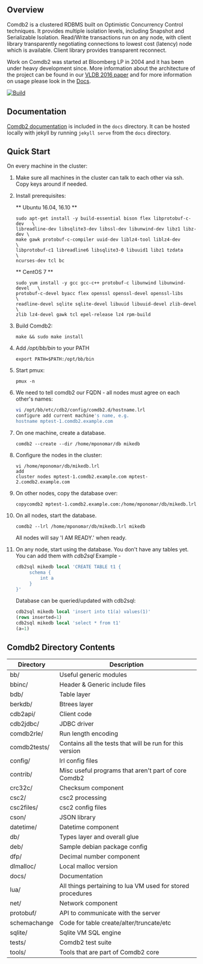 ## Overview

Comdb2 is a clustered RDBMS built on Optimistic Concurrency Control
techniques. It provides multiple isolation levels, including Snapshot 
and Serializable Isolation. Read/Write transactions run on any node, 
with client library transparently negotiating connections to lowest 
cost (latency) node which is available. Client library provides
transparent reconnect.

Work on Comdb2 was started at Bloomberg LP in 2004 and it has been under heavy
development since. More information about the architecture of the project can
be found in our [VLDB 2016 paper](http://www.vldb.org/pvldb/vol9/p1377-scotti.pdf)
and for more information on usage please look in the [Docs](https://bloomberg.github.io/comdb2/overview_home.html).

[![Build](http://comdb2.s3-website-us-east-1.amazonaws.com/master.svg)](http://comdb2.s3-website-us-east-1.amazonaws.com/tests/master/detail.txt)


## Documentation

[Comdb2 documentation](http://bloomberg.github.io/comdb2) is included in the `docs` directory. 
It can be hosted locally with jekyll by running `jekyll serve` from the `docs` directory.

## Quick Start

On every machine in the cluster:

1. Make sure all machines in the cluster can talk to each other via ssh.  Copy keys around if
needed.

2. Install prerequisites: 
   
   ** Ubuntu 16.04, 16.10 **
        
   ```
   sudo apt-get install -y build-essential bison flex libprotobuf-c-dev   \
   libreadline-dev libsqlite3-dev libssl-dev libunwind-dev libz1 libz-dev \
   make gawk protobuf-c-compiler uuid-dev liblz4-tool liblz4-dev          \
   libprotobuf-c1 libreadline6 libsqlite3-0 libuuid1 libz1 tzdata         \
   ncurses-dev tcl bc
   ```

   ** CentOS 7 **

   ```
   sudo yum install -y gcc gcc-c++ protobuf-c libunwind libunwind-devel   \
   protobuf-c-devel byacc flex openssl openssl-devel openssl-libs         \
   readline-devel sqlite sqlite-devel libuuid libuuid-devel zlib-devel    \
   zlib lz4-devel gawk tcl epel-release lz4 rpm-build
   ```

3. Build Comdb2:

   ```
   make && sudo make install
   ```

4. Add */opt/bb/bin* to your PATH

   ```
   export PATH=$PATH:/opt/bb/bin
   ```

5. Start pmux:
   ```
   pmux -n
   ```
6. We need to tell comdb2 our FQDN - all nodes must agree on each other's names:
   ```bash
   vi /opt/bb/etc/cdb2/config/comdb2.d/hostname.lrl
   configure add current machine's name, e.g.
   hostname mptest-1.comdb2.example.com
   ```

7. On one machine, create a database.
   ```
   comdb2 --create --dir /home/mponomar/db mikedb
   ```
   
8. Configure the nodes in the cluster:
   ```
   vi /home/mponomar/db/mikedb.lrl
   add
   cluster nodes mptest-1.comdb2.example.com mptest-2.comdb2.example.com
   ```
   
9. On other nodes, copy the database over:
   ```
   copycomdb2 mptest-1.comdb2.example.com:/home/mponomar/db/mikedb.lrl
   ```
   
0. On all nodes, start the database.
   ```
   comdb2 --lrl /home/mponomar/db/mikedb.lrl mikedb
   ```
   All nodes will say 'I AM READY.' when ready.

1. On any node, start using the database.  You don't have any tables yet.  You can add them with *cdb2sql* 
   Example -
   ```sql
   cdb2sql mikedb local 'CREATE TABLE t1 {
        schema {
            int a
        }
   }'
   ```

   Database can be queried/updated with cdb2sql:
   ```sql
   cdb2sql mikedb local 'insert into t1(a) values(1)'
   (rows inserted=1)
   cdb2sql mikedb local 'select * from t1'
   (a=1)
   ```

## Comdb2 Directory Contents

| Directory | Description |
| --- | --- |
| bb/           | Useful generic modules |
| bbinc/        | Header & Generic include files |
| bdb/          | Table layer |
| berkdb/       | Btrees layer |
| cdb2api/      | Client code |
| cdb2jdbc/     | JDBC driver |
| comdb2rle/    | Run length encoding |
| comdb2tests/  | Contains all the tests that will be run for this version |
| config/       | lrl config files |
| contrib/      | Misc useful programs that aren't part of core Comdb2 |
| crc32c/       | Checksum component |
| csc2/         | csc2 processing |
| csc2files/    | csc2 config files |
| cson/         | JSON library |
| datetime/     | Datetime component |
| db/           | Types layer and overall glue |
| deb/          | Sample debian package config |
| dfp/          | Decimal number component |
| dlmalloc/     | Local malloc version |
| docs/         | Documentation |
| lua/          | All things pertaining to lua VM used for stored procedures |
| net/          | Network component |
| protobuf/     | API to communicate with the server |
| schemachange  | Code for table create/alter/truncate/etc |
| sqlite/       | Sqlite VM SQL engine  |
| tests/        | Comdb2 test suite |
| tools/        | Tools that are part of Comdb2 core |

